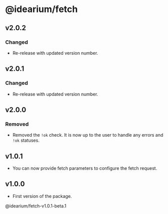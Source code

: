 # @idearium/fetch

## v2.0.2

### Changed

-   Re-release with updated version number.

## v2.0.1

### Changed

-   Re-release with updated version number.

## v2.0.0

### Removed

-   Removed the `!ok` check. It is now up to the user to handle any errors and `!ok` statuses.

## v1.0.1

-   You can now provide fetch parameters to configure the fetch request.

## v1.0.0

-   First version of the package.

@idearium/fetch-v1.0.1-beta.1
